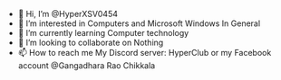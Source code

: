 - 👋 Hi, I’m @HyperXSV0454
- 👀 I’m interested in Computers and Microsoft Windows In General 
- 🌱 I’m currently learning Computer technology
- 💞️ I’m looking to collaborate on Nothing
- 📫 How to reach me My Discord server: HyperClub or my Facebook account @Gangadhara Rao Chikkala


